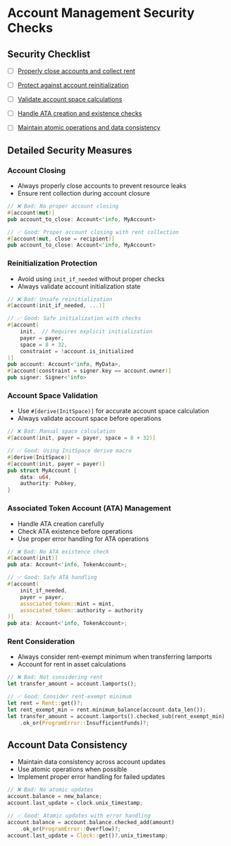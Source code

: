 # Account Management Security Checks

## Security Checklist

- [ ] [Properly close accounts and collect rent](#account-closing)
- [ ] [Protect against account reinitialization](#reinitialization-protection)
- [ ] [Validate account space calculations](#account-space-validation)
- [ ] [Handle ATA creation and existence checks](#associated-token-account-ata-management)

- [ ] [Maintain atomic operations and data consistency](#account-data-consistency)

## Detailed Security Measures

### Account Closing

- Always properly close accounts to prevent resource leaks
- Ensure rent collection during account closure

```rust
// ❌ Bad: No proper account closing
#[account(mut)]
pub account_to_close: Account<'info, MyAccount>

// ✅ Good: Proper account closing with rent collection
#[account(mut, close = recipient)]
pub account_to_close: Account<'info, MyAccount>
```

### Reinitialization Protection

- Avoid using `init_if_needed` without proper checks
- Always validate account initialization state

```rust
// ❌ Bad: Unsafe reinitialization
#[account(init_if_needed, ...)]

// ✅ Good: Safe initialization with checks
#[account(
    init,  // Requires explicit initialization
    payer = payer,
    space = 8 + 32,
    constraint = !account.is_initialized
)]
pub account: Account<'info, MyData>,
#[account(constraint = signer.key == account.owner)]
pub signer: Signer<'info>
```

### Account Space Validation

- Use `#[derive(InitSpace)]` for accurate account space calculation
- Always validate account space before operations

```rust
// ❌ Bad: Manual space calculation
#[account(init, payer = payer, space = 8 + 32)]

// ✅ Good: Using InitSpace derive macro
#[derive(InitSpace)]
#[account(init, payer = payer)]
pub struct MyAccount {
    data: u64,
    authority: Pubkey,
}
```

### Associated Token Account (ATA) Management

- Handle ATA creation carefully
- Check ATA existence before operations
- Use proper error handling for ATA operations

```rust
// ❌ Bad: No ATA existence check
#[account(init)]
pub ata: Account<'info, TokenAccount>;

// ✅ Good: Safe ATA handling
#[account(
    init_if_needed,
    payer = payer,
    associated_token::mint = mint,
    associated_token::authority = authority
)]
pub ata: Account<'info, TokenAccount>;
```

### Rent Consideration

- Always consider rent-exempt minimum when transferring lamports
- Account for rent in asset calculations

```rust
// ❌ Bad: Not considering rent
let transfer_amount = account.lamports();

// ✅ Good: Consider rent-exempt minimum
let rent = Rent::get()?;
let rent_exempt_min = rent.minimum_balance(account.data_len());
let transfer_amount = account.lamports().checked_sub(rent_exempt_min)
    .ok_or(ProgramError::InsufficientFunds)?;
```

## Account Data Consistency

- Maintain data consistency across account updates
- Use atomic operations when possible
- Implement proper error handling for failed updates

```rust
// ❌ Bad: No atomic updates
account.balance = new_balance;
account.last_update = clock.unix_timestamp;

// ✅ Good: Atomic updates with error handling
account.balance = account.balance.checked_add(amount)
    .ok_or(ProgramError::Overflow)?;
account.last_update = Clock::get()?.unix_timestamp;
``` 